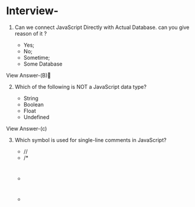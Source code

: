 # Interview-



1. Can we connect JavaScript Directly with Actual Database. can you give reason of it ?

   * Yes;
   * No;
   * Sometime;
   * Some Database

View Answer-(B)🤪



2. Which of the following is NOT a JavaScript data type?

     * String
     * Boolean
     * Float
     * Undefined

View Answer-(c)



3. Which symbol is used for single-line comments in JavaScript?

     * //
     * /*
     * #
     * <!--

View Answer-(a)



** 4. What will typeof null return?**

   * "null"
   * "object"
   * "undefined"
   * "string"

View Answer-(b)


  
5. How to make immutable object in JavaScript

   a) final var ={name:'Anil'}
   b) const user={name:'Anil'}
   c) var  user={name:'Anil'}; Object.freeze(user);
   c) There is no way to make immutable object

View Answer-(C)



  
**6. Operators & Expressions What will 2 + "2" evaluate to? **

   a) 4
   b) "22"
   c) NaN
   d) Error

View Answer-(B)




*** 7.Which operator is used for strict equality in JavaScript?***

a) ==
b) !==
c) =
d) !=

View Answer-(B)




8. What does !!"false" evaluate to?

a) true
b) false
c) undefined
d) Error
View Answer-(a)




9. What is the result of 5 == "5"?
a) true
b) false
View Answer-(a)



** 10. What is the result of type of "5 " === " 5"? **
a) true
b) false
View Answer-(b)




** 11. Which loop is guaranteed to execute at least once? **

a) for loop
b) while loop
c) do-while loop
d) None of the above
View Answer-(c)




12. Output of this for loop loop
for(;;) {
console.log("Loop")
}
a) Infinit Loop 
b) Loop will not execute
c) Error
d) Only Run once 
View Answer-(a)




** 13. What will console.log(typeof NaN); print? **

a) "number"
b) "NaN"
c) "undefined"
d) "object"
View Answer-(a)




14. Output of below statment

let x=null;
let y=null;
console.log(x+y) 
a) null
b) object
c) 0
d) undefined
View Answer-(c)





*** 15. What will console.log(typeof function(){}); return? ***
a) "function"
b) "object"
c) "undefined"
d) "null"
View Answer-(a)




*** 16. What will console.log(typeof function(){}(); return? ***
a) "function"
b) "object"
c) "undefined"
d) "null"
View Answer-(c)





*** 17. What is the default return value of a function in JavaScript if no return statement is used? ***
a) null
b) undefined
c) false
d) 0
View Answer-(b)




** 18. Which type of function executes immediately after its definition? **

a) Anonymous function
b) Named function
c) IIFE (Immediately Invoked Function Expression)
d) Arrow function
View Answer-(c)




**19 Outpout of below statment **
 console.log(x);
 let x = 5; 
a) 5
b) undefined
c) ReferenceError
d) NaN
View Answer-(c)




**20. How do you create an object in JavaScript? **

a) let obj = {};
b) let obj = new Object();
c) Both a and b
d) None of the above
View Answer-(c)



21 How do you access a property in an object?

a) obj[property]
b) obj.property
c) Both a and b
d) None of the above
View Answer-(c)




22. Which method is used to add a new element at the end of an array?

a) push()
b) pop()
c) shift()
d) unshift()
View Answer-(a)




**23 What will console.log([1,2,3].length); return? **

a) 2
b) 3
c) 4
d) undefined
View Answer-(b)




24 How do you remove first 2 element of an array?

a) pop()
b) shift()
c) unshift()
d) splice()
View Answer-(d)



**25 Which keyword allows block-scoped variable declarations? **

a) var
b) let
c) const
d) Both b and c
View Answer-(d)




26 Which of the following is true about const variables?

a) Their values cannot be changed
b) They cannot be reassigned
c) They are always immutable
d) All of the above
View Answer-(c)





**27. What is the output of console.log(typeof([]));? **

a) "object"
b) "array"
c) "undefined"
d) "null"
View Answer-(a)





**28 What is a template literal in JavaScript? **

a) A type of array
b) A string enclosed in backticks (` `)
c) A special function
d) A new ES6 data type
View Answer-(b)




**29. What will console.log(..."Hello"); output? **

a) "H e l l o"
b) ["H", "e", "l", "l", "o"]
c) Syntax Error
d) undefined
View Answer-(a)




** 30. How do you define an arrow function? **

a) const add = (a, b) => a + b;
b) const add = function(a, b) { return a + b; };
c) Both a and b
d) None of the above
View Answer-(a)




31 What does the spread operator ... do in JavaScript?

a) Combines arrays
b) Expands iterable elements
C) All of the above
View Answer-(d)




** 32. What will console.log([...new Set([1, 2, 2, 3])]); return? **

a) [1, 2, 3]
b) [1, 2, 2, 3]
c) Set {1, 2, 3}
d) {1, 2, 3}
View Answer-(a)
**********************************************************************************************************************************************************************************


**33. Which statement about arrow functions is true? **

a) They do not bind this
b) They can be used as constructors
c) They have a prototype property
d) They support arguments keyword
View Answer
**34 Output of follow code? **

function tryFruits(...fruits)
{
console.log(...fruits)
}

tryFruits('apple','banana','grapes')
a) ['apple', 'banana', 'grapes']
b) {'apple', 'banana', 'grapes'}
c) 'apple 'banana grapes'
d) 'apple'
View Answer
35. What is the purpose of JavaScript Promises?

a) Handle synchronous code
b) Handle asynchronous operations
c) Block execution until resolved
d) Replace all callbacks
View Answer
36. Which state is NOT valid for a Promise?

a) Pending
b) Fulfilled
c) Rejected
d) Running
View Answer
37. Use of Await keyword ?

a) wait for an asynchronous operation to finish before continuing the execution
b) make promise
c) atop execution  
d) all of above
View Answer
38. Which method selects an element by ID?

a) document.getElementofId()
b) document.getElementById()
c) document.selectElementById()
d) document.selectById()
View Answer
39 Which event is triggered when an input field loses focus?

a) click
b) blur
c) focus
d) change
View Answer
40. Which method adds an event listener to an element?

a) element.addEventListener()
b) element.attachEvent()
c) element.onEvent()
d) element.setEventListener()
View Answer
41. What does event.preventDefault() do?

a) Stops the default action of an event
b) Stops event propagation
c) Prevents event from being attached
d) None of the above
View Answer
43. What is localStorage used for?

a) Storing session data
b) Storing data persistently in the browser
c) Making API requests
d) Caching images
View Answer
44 Which method converts a JavaScript object into a JSON string?

a) JSON.stringify()
b) JSON.parse()
c) toJSON()
d) parseJSON()
View Answer
45 What will console.log(parseInt("10px")) return?

a) 10
b) NaN
c) "10px"
d) Error
View Answer
**46. Which method executes a function repeatedly with a time interval? **

a) setInterval()
b) setTimeout()
c) repeat()
d) setLoop()
View Answer
** 47. How do you check if a variable is an array?**

a) typeof x === "array"
b) x.isArray()
c) Array.isArray(x)
d) x instanceof Object
View Answer
** 48. What is a closure in JavaScript?**

a) A function inside another function that has access to its parent’s scope
b) A block of code that runs automatically
c) A way to define private variables
d) Both a and c
View Answer
49. Which of the following is true about closures?

a) Closures have access to their own scope
b) Closures have access to their parent function's scope
c) Closures have access to global scope
d) All of the above
View Answer
50.What will this code output?

function outer() {
    let count = 0;
    return function inner() {
        count++;
        console.log(count);
    };
}
const counter = outer();
counter();
counter();
a) 1 2
b) 0 1
c) 1 1
d) Error
View Answer
51. Which statement about var and let is true?

a) Both are function-scoped
b) var is function-scoped, let is block-scoped
c) Both are block-scoped
d) var allows redeclaration, let doesn’t
View Answer
52. What will console.log(x); var x = 10; output?

a) 10
b) undefined
c) ReferenceError
d) NaN
View Answer
** 53. Which statement is used for error handling in JavaScript?**

a) try...catch
b) throw
c) finally
d) All of the above
View Answer
54 What happens if an error occurs inside the try block?

a) The script stops execution
b) The error is caught in the catch block
c) The script crashes
d) The error is ignored
View Answer
55. What will console.log(x); inside a try block with no catch or finally do?

a) Print undefined
b) Print null
c) Throw a ReferenceError
d) Nothing
View Answer
56. Which method is used to generate a custom error?

a) throw new Error()
b) console.error()
c) generateError()
d) raiseError()
View Answer
57. What will finally do in a try-catch-finally block?

a) Execute only if no error occurs
b) Execute only if an error occurs
c) Always execute
d) None of the above
View Answer
58. OOP (Object-Oriented Programming) in JavaScript Which keyword is used to create a class in JavaScript?

a) class
b) function
c) Class
d) new Class
View Answer
59. What is the purpose of the constructor method in a class?

a) To create private variables
b) To initialize object properties
c) To call another class
d) None of the above
View Answer
60. Which keyword is used for inheritance in JavaScript?

a) implements
b) extends
c) inherits
d) prototype
View Answer
61. Which method in a class is used to call the parent class constructor?

a) parent()
b) super()
c) this()
d) constructor()
View Answer
62 Which statement about JavaScript classes is true?

a) They support multiple inheritance
b) They are syntactic sugar over prototypes
c) They can be redeclared
d) They do not support inheritance
View Answer
63 Web APIs & Asynchronous JavaScript

Which API is used for making HTTP requests in JavaScript?
a) XMLHttpRequest
b) Fetch API
c) Axios
d) All of the above
View Answer
64. Which method sends a GET request using Fetch API?

a) fetch(url)
b) fetch(url, { method: 'GET' })
c) Both a and b
d) None of the above
View Answer
65. What does navigator.geolocation.getCurrentPosition() do?

a) Gets user’s IP address
b) Gets user’s location
c) Opens a Google Maps page
d) None of the above
View Answer
66. Which storage API stores data persistently?

a) localStorage
b) sessionStorage
c) cookies
d) All of the above
View Answer
67. How can you set an interval in JavaScript?

a) setTimeout()
b) setInterval()
c) setRepeat()
d) Interval()
View Answer
68 Which method removes an element from an array?

a) splice()
b) slice()
c) remove()
d) delete()
View Answer
69. Which JavaScript engine is used in Google Chrome?

a) SpiderMonkey
b) V8
c) Chakra
d) Nitro
View Answer
70. Which method converts a string into a number?

a) parseInt()
b) Number()
c) + (unary plus)
d) All of the above
View Answer
** 71. Which function generates a random number between 0 and 1?**

a) Math.random()
b) random()
c) generateRandom()
d) Math.rand()
View Answer
** 72. Which of the following is a falsy value in JavaScript?**

a) "false"
b) "0"
c) undefined
d) "undefined"
View Answer
73 What will console.log([] == false); return?

a) true
b) false
c) undefined
d) Error
View Answer
74. Which of the following is NOT a primitive data type in JavaScript?

a) Number
b) String
c) Object
d) Symbol
View Answer
75 How do you deep clone an object in JavaScript?

a) Object.assign({}, obj)
b) JSON.parse(JSON.stringify(obj))
c) obj.clone()
d) obj.copy()
View Answer
76. What is the output of console.log(2 + "2" - 1);?

a) "21"
b) 21
c) "22"
d) 1
View Answer
77. Which method is used to filter elements from an array?

a) map()
b) filter()
c) reduce()
d) slice()
View Answer
78 Which function combines array elements into a single value?

a) reduce()
b) map()
c) join()
d) concat()
View Answer
79. What does the following code return?

console.log([1, 2, 3].map(num => num * 2));
a) [2, 4, 6]
b) [1, 4, 9]
c) [1, 2, 3]
d) [2, 3, 4]
View Answer
80. Which of the following is NOT an immutable operation?*

a) map()
b) filter()
c) splice()
d) concat()
View Answer
81. What is the event loop in JavaScript?

a) A process that handles function calls
b) A mechanism that allows async operations
c) A feature that prevents infinite loops
d) A method to execute code
View Answer
82. Which of the following executes first in the event loop?

a) setTimeout()
b) setInterval()
c) Promise.resolve().then()
d) console.log()
View Answer
83. Which queue does setTimeout() use in JavaScript?

a) Microtask queue
b) Callback queue
c) Event loop queue
d) Execution stack
View Answer
84. What will be the output of this code?

console.log("A");
setTimeout(() => console.log("B"), 0);
console.log("C");
a) A B C
b) A C B
c) B A C
d) C A B
View Answer
85. Which of the following is a best practice in JavaScript?

a) Using == instead of ===
b) Avoiding global variables
c) Using var instead of let
d) Nesting loops as deep as possible
View Answer
86. What does "debouncing" do in JavaScript?

a) Delays function execution until a pause in events
b) Executes a function immediately
c) Runs a function continuously
d) None of the above
View Answer
87. What does "throttling" do?

a) Executes a function only at fixed intervals
b) Prevents a function from running
c) Removes unnecessary function calls
d) Stops event propagation
View Answer
88. Which of the following improves JavaScript performance?

a) Minifying JavaScript files
b) Using lazy loading
c) Avoiding unnecessary DOM manipulations
d) All of the above
View Answer
89. What is the best way to check if a variable is null or undefined?

a) if (x == null)
b) if (typeof x === "null")
c) if (x === null || x === undefined)
d) if (x == undefined)
View Answer
90. What does document.createElement('div') do?

a) Creates and appends a div
b) Creates a div but does not append it
c) Selects an existing div
d) Deletes all div elements
View Answer
91. Which API is used to create animations in JavaScript?

a) WebGL
b) requestAnimationFrame()
c) animateCSS()
d) window.setInterval()
View Answer
92. Which function removes whitespace from both ends of a string?

a) trim()
b) slice()
c) removeSpace()
d) strip()
View Answer
93. Which method removes the last element from an array?

a) pop()
b) shift()
c) splice()
d) removeLast()
View Answer
94. What is the output of the following code?

console.log(myFunc);
function myFunc() {
    return "Hello";
}
A) undefined
B) ReferenceError: myFunc is not defined
C) [Function: myFunc]
D) TypeError: myFunc is not a function

View Answer
95. Which of the following is an example of a higher-order function?

a) A function that returns another function
b) A function with a return type of void
c) A function that has a loop inside
d) A function that only contains if-else statements
View Answer
96. Which method is used to handle asynchronous functions in JavaScript?

a) setTimeout()
b) Promise.then()
c) async/await
d) All of the above
View Answer
97. Which of the following is NOT true about closures?

a) A closure allows a function to retain access to variables from its outer scope.
b) Closures are created every time a function is invoked.
c) Closures help in data encapsulation.
d) Closures cannot access global variables.
View Answer
98. What will be the output of the following code?

const obj = {
    value: 42,
    getValue: () => {
        return this.value;
    }
};
console.log(obj.getValue());
a) 42
b) undefined
c) ReferenceError
d) null
View Answer
99 What will be the output of the following asynchronous function?

async function foo() {
    return "Hello";
}
console.log(foo());
a) "Hello"
b) Promise { "Hello" }
c) undefined
d) Error
View Answer
100. What is currying in JavaScript?

a) A technique where a function is transformed into a sequence of unary (one-argument) functions.
b) A method to execute functions asynchronously.
c) A way to cache function results for optimization.
d) A technique to convert a function into a class.
View Answer
